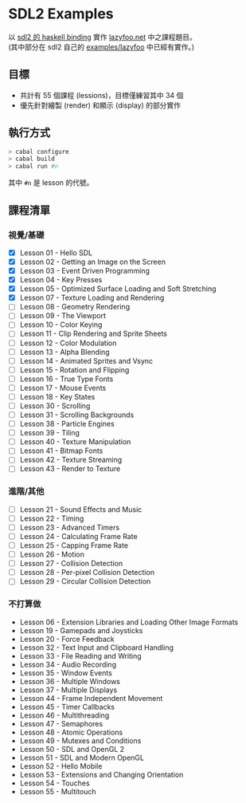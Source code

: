 # SDL2 Examples

以 [sdl2 的 haskell binding](https://hackage.haskell.org/package/sdl2) 實作 [lazyfoo.net](http://lazyfoo.net/tutorials/SDL/) 中之課程題目。  
(其中部分在 sdl2 自己的 [examples/lazyfoo](https://github.com/haskell-game/sdl2/tree/master/examples/lazyfoo) 中已經有實作。)

## 目標

+ 共計有 55 個課程 (lessions)，目標僅練習其中 34 個
+ 優先針對繪製 (render) 和顯示 (display) 的部分實作

## 執行方式

```bash
> cabal configure
> cabal build
> cabal run #n
```

其中 `#n` 是 lesson 的代號。

## 課程清單

### 視覺/基礎

+ [X] Lesson 01 - Hello SDL
+ [X] Lesson 02 - Getting an Image on the Screen
+ [X] Lesson 03 - Event Driven Programming
+ [X] Lesson 04 - Key Presses
+ [X] Lesson 05 - Optimized Surface Loading and Soft Stretching
+ [X] Lesson 07 - Texture Loading and Rendering
+ [ ] Lesson 08 - Geometry Rendering
+ [ ] Lesson 09 - The Viewport
+ [ ] Lesson 10 - Color Keying
+ [ ] Lesson 11 - Clip Rendering and Sprite Sheets
+ [ ] Lesson 12 - Color Modulation
+ [ ] Lesson 13 - Alpha Blending
+ [ ] Lesson 14 - Animated Sprites and Vsync
+ [ ] Lesson 15 - Rotation and Flipping
+ [ ] Lesson 16 - True Type Fonts
+ [ ] Lesson 17 - Mouse Events
+ [ ] Lesson 18 - Key States
+ [ ] Lesson 30 - Scrolling
+ [ ] Lesson 31 - Scrolling Backgrounds
+ [ ] Lesson 38 - Particle Engines
+ [ ] Lesson 39 - Tiling
+ [ ] Lesson 40 - Texture Manipulation
+ [ ] Lesson 41 - Bitmap Fonts
+ [ ] Lesson 42 - Texture Streaming
+ [ ] Lesson 43 - Render to Texture

### 進階/其他

+ [ ] Lesson 21 - Sound Effects and Music
+ [ ] Lesson 22 - Timing
+ [ ] Lesson 23 - Advanced Timers
+ [ ] Lesson 24 - Calculating Frame Rate
+ [ ] Lesson 25 - Capping Frame Rate
+ [ ] Lesson 26 - Motion
+ [ ] Lesson 27 - Collision Detection
+ [ ] Lesson 28 - Per-pixel Collision Detection
+ [ ] Lesson 29 - Circular Collision Detection

### 不打算做

+ Lesson 06 - Extension Libraries and Loading Other Image Formats
+ Lesson 19 - Gamepads and Joysticks
+ Lesson 20 - Force Feedback
+ Lesson 32 - Text Input and Clipboard Handling
+ Lesson 33 - File Reading and Writing
+ Lesson 34 - Audio Recording
+ Lesson 35 - Window Events
+ Lesson 36 - Multiple Windows
+ Lesson 37 - Multiple Displays
+ Lesson 44 - Frame Independent Movement
+ Lesson 45 - Timer Callbacks
+ Lesson 46 - Multithreading
+ Lesson 47 - Semaphores
+ Lesson 48 - Atomic Operations
+ Lesson 49 - Mutexes and Conditions
+ Lesson 50 - SDL and OpenGL 2
+ Lesson 51 - SDL and Modern OpenGL
+ Lesson 52 - Hello Mobile
+ Lesson 53 - Extensions and Changing Orientation
+ Lesson 54 - Touches
+ Lesson 55 - Multitouch
